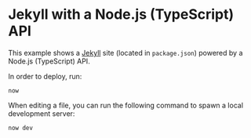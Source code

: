 # Jekyll with a Node.js (TypeScript) API

This example shows a [Jekyll](https://jekyllrb.com) site (located in `package.json`) powered by a Node.js (TypeScript) API.

In order to deploy, run:

```
now
```

When editing a file, you can run the following command to spawn a local development server:

```
now dev
```
